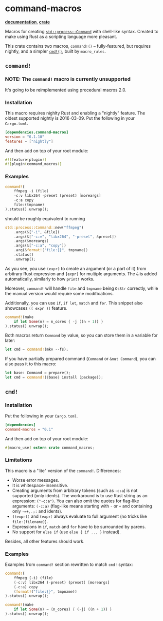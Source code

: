 # command-macros

[**documentation**](http://krdln.github.io/command-macros/command_macros/index.html),
[**crate**](https://crates.io/crates/command-macros)

Macros for creating [`std::process::Command`](https://static.rust-lang.org/doc/master/std/process/struct.Command.html)
with shell-like syntax.
Created to make using Rust as a scripting language more pleasant.

This crate contains two macros, `command!()` – fully-featured,
but requires nightly, and a simpler [`cmd!()`](#cmd), built by `macro_rules`.

## `command!`

### NOTE: The `command!` macro is currently unsupported

It's going to be reimplemented using procedural macros 2.0.

### Installation

This macro requires nighlty Rust and
enabling a "nightly" feature.
The oldest supported nightly is 2016-03-09.
Put the following in your `Cargo.toml`.

```toml
[dependencies.command-macros]
version = "0.1.10"
features = ["nightly"]
```

And then add on top of your root module:
```rust
#![feature(plugin)]
#![plugin(command_macros)]
```

### Examples

```rust
command!(
    ffmpeg -i (file)
    -c:v libx264 -preset (preset) [moreargs]
    -c:a copy
    file:(tmpname)
).status().unwrap();
```

should be roughly equivalent to running

```rust
std::process::Command::new("ffmpeg")
    .args(&["-i", &file])
    .args(&["-c:v", "libx264", "-preset", &preset])
    .args(&moreargs)
    .args(&["-c:a", "copy"])
    .arg(&format!("file:{}", tmpname))
    .status()
    .unwrap();
```

As you see, you use `(expr)` to create an argument (or a part of it)
from arbitrary Rust expression and `[expr]` for multiple arguments.
The `&` is added automatically, similarly to how `print!` works.

Moreover, `command!` will handle `file` and `tmpname` being `OsStr` correctly,
while the manual version would require some modifications.

Additionally, you can use `if`, `if let`, `match` and `for`.
This snippet also showcases `(( expr ))` feature.

```rust
command!(make
    if let Some(n) = n_cores { -j ((n + 1)) }
).status().unwrap();
```

Both macros return `Command` by value, so you can store them in a variable for later:

```rust
let cmd = command!(mkv --fs);
```

If you have partially prepared command (`Command` or `&mut Command`),
you can also pass it to this macro:

```rust
let base: Command = prepare();
let cmd = command!({base} install (package));
```

## `cmd!`

### Installation

Put the following in your `Cargo.toml`.

```toml
[dependencies]
command-macros = "0.1"
```

And then add on top of your root module:
```rust
#[macro_use] extern crate command_macros;
```

### Limitations

This macro is a "lite" version of the `command!`.
Differences:
* Worse error messages.
* It is whitespace-insensitive.
* Creating arguments from arbitrary tokens (such as `-c:a`) is not supported (only idents).
  The workaround is to use Rust string as an expression: `("-c:a")`. You can
  also omit the quotes for flag-like arguments: `(-c:a)` (flag-like means starting with `-` or `+` and
  containing only `-=+,.;:` and idents).
* `((expr))` and `(expr)` always evaluate to full argument (no tricks like `file:(filename)`).
* Expressions in `if`, `match` and `for` have to be surrounded by parens.
* No support for `else if` (use `else { if ... }` instead).

Besides, all other features should work.

### Examples

Examples from `command!` section rewritten to match `cmd!` syntax:

```rust
command!(
    ffmpeg (-i) (file)
    (-c:v) libx264 (-preset) (preset) [moreargs]
    (-c:a) copy
    (format!("file:{}", tmpname))
).status().unwrap();
```

```rust
command!(make
    if let Some(n) = (n_cores) { (-j) ((n + 1)) }
).status().unwrap();
